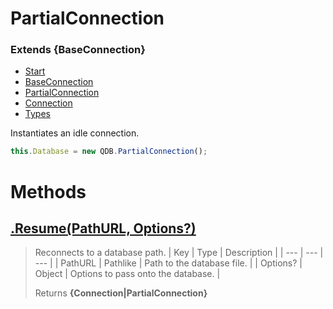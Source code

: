 
# PartialConnection
### Extends **{BaseConnection}**

* [Start](https://github.com/QSmally/QDB/blob/v4/Documentation/Index.md)
* [BaseConnection](https://github.com/QSmally/QDB/blob/v4/Documentation/BaseConnection.md)
* [PartialConnection](https://github.com/QSmally/QDB/blob/v4/Documentation/PartialConnection.md)
* [Connection](https://github.com/QSmally/QDB/blob/v4/Documentation/Connection.md)
* [Types](https://github.com/QSmally/QDB/blob/v4/Documentation/Types.md)

Instantiates an idle connection.
```js
this.Database = new QDB.PartialConnection();
```



# Methods
## [.Resume(PathURL, Options?)](https://github.com/QSmally/QDB/blob/v4/lib/PartialConnection.js#L22)
> Reconnects to a database path.
> | Key | Type | Description |
> | --- | --- | --- |
> | PathURL | Pathlike | Path to the database file. |
> | Options? | Object | Options to pass onto the database. |
>
> Returns **{Connection|PartialConnection}** 
